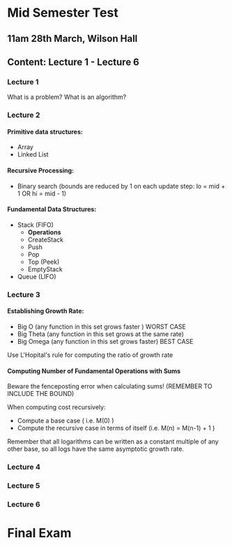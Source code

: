 # Mid Semester Test
## 11am 28th March, Wilson Hall
## Content: **Lecture 1 - Lecture 6**
### Lecture 1
What is a problem?
What is an algorithm?
### Lecture 2
#### Primitive data structures:
- Array
- Linked List
#### Recursive Processing:
- Binary search (bounds are reduced by 1 on each update step: lo = mid + 1 OR hi = mid - 1)
#### Fundamental Data Structures:
- Stack (FIFO)
	- **Operations**
	- CreateStack
	- Push
	- Pop
	- Top (Peek)
	- EmptyStack
- Queue (LIFO)
### Lecture 3
#### Establishing Growth Rate:
- Big O (any function in this set grows faster ) WORST CASE
- Big Theta (any function in this set grows at the same rate)
- Big Omega (any function in this set grows faster) BEST CASE

Use L'Hopital's rule for computing the ratio of growth rate

#### Computing Number of Fundamental Operations with Sums
Beware the fenceposting error when calculating sums! (REMEMBER TO INCLUDE THE BOUND)

When computing cost recursively:
- Compute a base case ( i.e. M(0) )
- Compute the recursive case in terms of itself (i.e. M(n) = M(n-1) + 1 )

Remember that all logarithms can be written as a constant multiple of any other base, so all logs have the same asymptotic growth rate.
### Lecture 4

### Lecture 5
### Lecture 6








# Final Exam